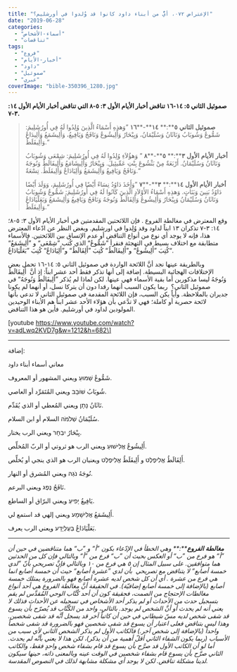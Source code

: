 ```yaml
---
title: "الإعتراض ٠٧٢، أيٌّ من أبناء داود كانوا قد وُلدوا في أورشليم؟"
date: "2019-06-28"
categories: 
  - "أسماء-الأشخاص"
  - "تناقضات"
tags: 
  - "فروع"
  - "أخبار-الأيام"
  - "داود"
  - "صموئيل"
  - "عبري"
coverImage: "bible-350396_1280.jpg"
---
```


**صموئيل الثاني ٥: ١٤\-١٦ تناقض أخبار الأيام الأول ٣: ٥\-٨ التي تناقض أخبار الأيام الأول ١٤: ٣\-٧.**

> **صموئيل** **الثاني** **٥****:** **١٤****\-****١٦** ”وَهذِهِ أَسْمَاءُ الَّذِينَ وُلِدُوا لَهُ فِي أُورُشَلِيمَ: شَمُّوعُ وَشُوبَابُ وَنَاثَانُ وَسُلَيْمَانُ، وَيِبْحَارُ وَأَلِيشُوعُ وَنَافَجُ وَيَافِيعُ، وَأَلِيشَمَعُ وَأَلِيدَاعُ وَأَلِيفَلَطُ.“
> 
> **أخبار** **الأيام** **الأول** **٣****:** **٥****\-****٨** ” وَهؤُلاَءِ وُلِدُوا لَهُ فِي أُورُشَلِيمَ: شِمْعَى وَشُوبَابُ وَنَاثَانُ وَسُلَيْمَانُ. أَرْبَعَةٌ مِنْ بَثْشُوعَ بِنْتِ عَمِّيئِيلَ. وَيِبْحَارُ وَأَلِيشَامَعُ وَأَلِيفَالَطُ وَنُوجَهُ وَنَافَجُ وَيَافِيعُ وَأَلِيشَمَعُ وَأَلِيَادَاعُ وَأَلِيفَلَطُ. تِسْعَةٌ.“
> 
> **أخبار** **الأيام** **الأول** **١٤****:** **٣****\-****٧** ”وَأَخَذَ دَاوُدُ نِسَاءً أَيْضًا فِي أُورُشَلِيمَ، وَوَلَدَ أَيْضًا دَاوُدُ بَنِينَ وَبَنَاتٍ. وَهذِهِ أَسْمَاءُ الأَوْلاَدِ الَّذِينَ كَانُوا لَهُ فِي أُورُشَلِيمَ: شَمُّوعُ وَشُوبَابُ وَنَاثَانُ وَسُلَيْمَانُ وَيِبْحَارُ وَأَلِيشُوعُ وَأَلِفَالَطُ وَنُوجَهُ وَنَافَجُ وَيَافِيعُ وَأَلِيشَمَعُ وَبَعَلْيَادَاعُ وَأَلِيفَلَطُ.“

وقع المعترض في مغالطة الفروع . فإن اللائحتين المقدمتين في أخبار الأيام الأول ٣: ٥\-٨؛ ١٤: ٣\-٧ تذكران ١٣ ابناً لداود وقد وُلِدوا في اورشليم. وبغض النظر عن ادّعاء المعترض هذا، فإنه لا يوجد أي نوع من أنواع التناقض أو عدم الإتساق بين اللائحتين. فالأسماء متطابقة مع اختلاف بسيط في التهجئة فنقرأ ”شَمُّوعُ“ الذي كُتب ”شِمْعَى“ و ”أَلِيشَمَعُ“ كُتِبَ ”أَلِيشُوعُ“ و”أَلِيفَالَطُ“ كُتِبَ ”أَلِفَالَطُ“ و”أَلِيَادَاعُ“ كُتِبَ ”بَعَلْيَادَاعُ“.

وبالطريقة عينها نجد أنَّ اللائحة الواردة في صموئيل الثاني ٥: ١٤\-١٦ تحمل بعض الإختلافات الهجائية البسيطة. إضافة إلى أنها تذكر فقط أحد عشر ابناً: إذ أنَّ  أَلِيفَالَطُ وَنُوجَهُ ليسا مذكورين أما بقية الأسماء فهي عينها. لكن لماذا لم يُذكر ”أَلِيفَالَطُ وَنُوجَهُ“ في صموئيل الثاني؟  ربما يكون السبب أنهما رقدا دون أن يتركا نسل، أو أنهما لم يكونا جديران بالملاحظة. وأياً يكن السبب، فإن اللائحة المقدمة في صموئيل الثاني لا تدعي بأنها لائحة حصرية أو كاملة؛ فهي لا تدَّعي بأن هؤلاء الأحد عشر ابناً هم الأبناء الوحيدين المولودين لداود في أورشليم. فأين هو هذا التناقض.

\[youtube https://www.youtube.com/watch?v=adLwq2KVD7g&w=1212&h=682\]

* * *

إضافة:

معاني أسماء أبناء داود

شَمُّوعُ שַׁמּוּעַ ويعني المشهور أو المعروف.

شُوبَابُ שׁוֹבָב ويعني المُتَمَرِّد أو العاصي.

نَاثَانُ נָתָן ويعني المُعطي أو الذي يُقَدِّم.

سُلَيْمَانُ שְׁלֹמֹה السلام أو ابن السلام.

يِبْحَارُ יִבְחָר ويعني الرب يختار.

أَلِيشُوعُ אֱלִישׁוּעַ ويعني الرب هو ثروتي أو الربّ المُخلِّص.

أَلِفَالَطُ אֱלִיפֶלֶט و أَلِيفَلَطُ אֱלִיפֶלֶט ويعنيان الرب هو الذي ينجي أو يُخلِّص.

نُوجَهُ נֹגַהּ ويعني المُشرق أو النهار.

نَافَجُ נֶפֶג ويعني البرعم.

يَافِيعُ יָפִיעַ ويعني البرّاق أو الساطع.

أَلِيشَمَعُ אֱלִישָׁמָע ويعني إلهي قد استمع لي.

بَعَلْيَادَاعُ בְּעֶלְיָדָע ويعني الرب يعرف.

* * *

_**مغالطة** **الفروع****:** وهي الخطأ في الإدّعاء بكون ”أ“ و ”ب“ هما متناقضين في حين أن ”أ“ هو فرع من ”ب“ أو العكس بحيث أن ”ب“ فرع من ”أ“ وبالتالي فإن كل من الحدثين هما متوافقين. على سبيل المثال إن ٥ هي فرع من ١٠ وبالتالي فإنَّ تصريحي بأنّ ”لدي خمسة أصابع“ لا يتناقض مع تصريحي  بأن لدي ”عشرة أصابع“ حيث أن خمسة أصابع انما هي فرع من عشرة . أي أن كل شخص لديه عشرة أصابع فهو بالضرورة يمتلك خمسة أصابع (بالإضافة إلى خمسة أصابع إضافيّة). في الحقيقة أنَّ مغالطة الفروع هي أحد أنواع مغالطات الإحتجاج من الصمت، فحقيقة كون أن أحد كُتَّاب الوحي المُقدَّس لم يقم بتسجيل حدث من الأحداث أو لم يذكر أحد الأشخاص في تسجيله عن الأحداث فذلك لا يعني أنه لم يحدث أو أنَّ الشخص لم يوجد. بالتالي، واحد من الكُتَّاب قد يُصرّح بأن يسوع قد شفى شخص لديه مسّ شيطاني في حين أن كاتباً آخر قد يسجل أنَّه قد شفى شخصين. وهذا ليس بتناقض فعلى اعتبار أن يسوع قد شفى شخصين فهو بالضرورة قد شفى شخصاً واحداً (بالإضافة إلى شخص آخر.) فالكاتب الأول لم يذكر الشخص الثاني لأي سبب من الأسباب (ربما يكون الشفاء الثاني أقلّ أهمية من أن يذكر)، لكن هذا لا يعني بأنَّه لم يحدث. أما لو أن الكاتب الأول قد صرَّح بأن يسوع قد قام بشفاء شخص واحدٍ فقط، والكاتب الثاني صرَّح بأن يسوع قام بشفاء شخصين في الوقت عينه وبالمعنى ذاته، حينها سيكون لدينا مشكلة تناقض. لكن لا يوجد أي مشكلة مشابهة لذلك في النصوص المقدسة._
